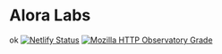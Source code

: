 
# Alora Labs
 ok
[![Netlify Status](https://img.shields.io/netlify/518ddd4b-b6a4-439e-89be-d651a8e78530?logo=netlify)](https://app.netlify.com/sites/aloralabs/deploys)
[![Mozilla HTTP Observatory Grade](https://img.shields.io/mozilla-observatory/grade-score/aloralabs.com.svg?publish)](https://observatory.mozilla.org/analyze/aloralabs.com?third-party=false)
